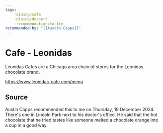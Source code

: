 ```yaml
---
tags:
    -dining/cafe
    -dining/dessert
    -recommendation/to-try
recommended-by: "[[Austin Capps]]"
---
```

# Cafe - Leonidas

Leonidas Cafes are a Chicago area chain of stores for the Leonidas chocolate brand. 

https://www.leonidas-cafe.com/menu

## Source
Austin Capps recommended this to me on Thursday, 19 December 2024.  There's one in Lincoln Park next to his doctor's office.  He said that the hot chocolate that he tried tastes like someone melted a chocolate orange into a cup in a good way.